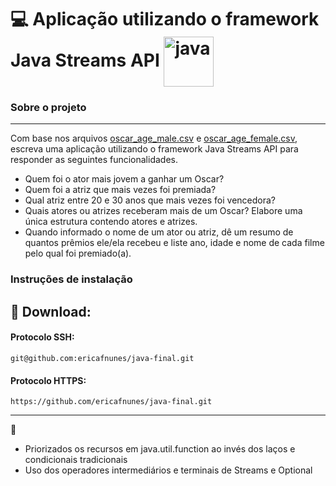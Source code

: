 # :computer: Aplicação utilizando o framework Java Streams API  <img  align="center" alt="java" height="80" width="80" src="https://cdn.jsdelivr.net/gh/devicons/devicon/icons/java/java-original-wordmark.svg" />

### Sobre o projeto

---

Com base nos arquivos <a href="https://docs.google.com/spreadsheets/d/1WbDVfnC7DUISOguuyPtnTfdeIFONz1He74TCQZllkVY/edit?usp=sharing" target="_blank">oscar_age_male.csv</a> e <a href="https://docs.google.com/spreadsheets/d/1KjF5Z0Z2CDFUKWk8GIGvPuPFwhkqnK-9wP5mrf7vKGc/edit?usp=sharing" target="_blank">oscar_age_female.csv</a>, escreva uma aplicação utilizando o framework Java Streams API para responder as seguintes funcionalidades.

* Quem foi o ator mais jovem a ganhar um Oscar?
* Quem foi a atriz que mais vezes foi premiada?
* Qual atriz entre 20 e 30 anos que mais vezes foi vencedora?
* Quais atores ou atrizes receberam mais de um Oscar? Elabore uma única estrutura contendo atores e atrizes.
* Quando informado o nome de um ator ou atriz, dê um resumo de quantos prêmios ele/ela recebeu e liste ano, idade e nome de cada filme pelo qual foi premiado(a).


### Instruções de instalação
💾 Download:
---

#### Protocolo SSH:

    git@github.com:ericafnunes/java-final.git

#### Protocolo HTTPS:

    https://github.com/ericafnunes/java-final.git



---
:pushpin: 

 * Priorizados os recursos em java.util.function ao invés dos laços e condicionais tradicionais
 * Uso dos operadores intermediários e terminais de Streams e Optional

